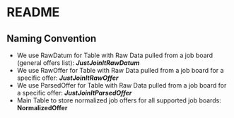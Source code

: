 # README

## Naming Convention

* We use RawDatum for Table with Raw Data pulled from a job board (general offers list): __*JustJoinItRawDatum*__
* We use RawOffer for Table with Raw Data pulled from a job board for a specific offer: __*JustJoinItRawOffer*__
* We use ParsedOffer for Table with Raw Data pulled from a job board for a specific offer: __*JustJoinItParsedOffer*__
* Main Table to store normalized job offers for all supported job boards: __NormalizedOffer__
